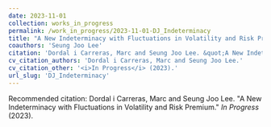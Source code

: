 ```yaml
---
date: 2023-11-01
collection: works_in_progress
permalink: /work_in_progress/2023-11-01-DJ_Indeterminacy
title: "A New Indeterminacy with Fluctuations in Volatility and Risk Premium"
coauthors: 'Seung Joo Lee'
citation: 'Dordal i Carreras, Marc and Seung Joo Lee. &quot;A New Indeterminacy with Fluctuations in Volatility and Risk Premium.&quot;  <i>In Progress</i> (2023).'
cv_citation_authors: 'Dordal i Carreras, Marc and Seung Joo Lee.'
cv_citation_other: '<i>In Progress</i> (2023).'
url_slug: 'DJ_Indeterminacy'
---
```

Recommended citation: Dordal i Carreras, Marc and Seung Joo Lee. "A New Indeterminacy with Fluctuations in Volatility and Risk Premium."  <i>In Progress</i> (2023).